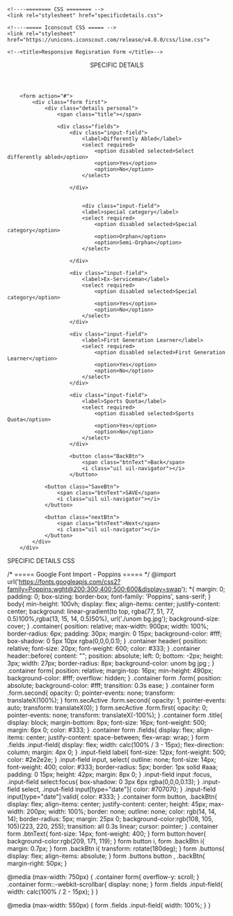 <!DOCTYPE html>
<!--=== Coding by CodingLab | www.codinglabweb.com === -->
<html lang="en">
<head>
    <meta charset="UTF-8">
    <meta http-equiv="X-UA-Compatible" content="IE=edge">
    <meta name="viewport" content="width=device-width, initial-scale=1.0">
    
    <!----======== CSS ======== -->
    <link rel="stylesheet" href="specificdetails.css">
     
    <!----===== Iconscout CSS ===== -->
    <link rel="stylesheet" href="https://unicons.iconscout.com/release/v4.0.0/css/line.css">

    <!--<title>Responsive Regisration Form </title>--> 
</head>
<body>
    <div class="container">
        <header>SPECIFIC DETAILS</header>

        <form action="#">
            <div class="form first">
                <div class="details personal">
                    <span class="title"></span>

                    <div class="fields">
                        <div class="input-field">
                            <label>Differently Abled</label>
                            <select required>
                                <option disabled selected>Select differently abled</option>
                                <option>Yes</option>
                                <option>No</option>
                            </select>
                           
                        </div>
                        
                 
                            <div class="input-field">
                            <label>special category</label>
                            <select required>
                                <option disabled selected>Special category</option>
                                <option>Orphan</option>
                                <option>Semi-Orphan</option>
                            </select>

                        </div>

                        <div class="input-field">
                            <label>Ex-Serviceman</label>
                            <select required>
                                <option disabled selected>Special category</option>
                                <option>Yes</option>
                                <option>No</option>
                            </select>
                        </div>

                        <div class="input-field">
                            <label>First Generation Learner</label>
                            <select required>
                                <option disabled selected>First Generation Learner</option>
                                <option>Yes</option>
                                <option>No</option>
                            </select>
                        </div>

                        <div class="input-field">
                            <label>Sports Quota</label>
                            <select required>
                                <option disabled selected>Sports Quota</option>
                                <option>Yes</option>
                                <option>No</option>
                            </select>
                        </div>

                        <button class="BackBtn">
                            <span class="btnText">Back</span>
                            <i class="uil uil-navigator"></i>
                        </button>

                <button class="SaveBtn">
                    <span class="btnText">SAVE</span>
                    <i class="uil uil-navigator"></i>
                </button>
            
                <button class="nextBtn">
                    <span class="btnText">Next</span>
                    <i class="uil uil-navigator"></i>
                </button>
            </div> 
        </div>
                                    
<!--<script src="script.js"></script>-->
</body>
</html>








SPECIFIC DETAILS CSS




/* ===== Google Font Import - Poppins ===== */
@import url('https://fonts.googleapis.com/css2?family=Poppins:wght@200;300;400;500;600&display=swap');
*{
    margin: 0;
    padding: 0;
    box-sizing: border-box;
    font-family: 'Poppins', sans-serif;
}
body{
    min-height: 100vh;
    display: flex;
    align-items: center;
    justify-content: center;
    background: linear-gradient(to top, rgba(77, 51, 77, 0.5)100%,rgba(13, 15, 14, 0.5)50%), url('./unom bg.jpg');
    background-size: cover;
}
.container{
    position: relative;
    max-width: 900px;
    width: 100%;
    border-radius: 6px;
    padding: 30px;
    margin: 0 15px;
    background-color: #fff;
    box-shadow: 0 5px 10px rgba(0,0,0,0.1);
}
.container header{
    position: relative;
    font-size: 20px;
    font-weight: 600;
    color: #333;
}
.container header::before{
    content: "";
    position: absolute;
    left: 0;
    bottom: -2px;
    height: 3px;
    width: 27px;
    border-radius: 8px;
    background-color: unom bg jpg ;
}
.container form{
    position: relative;
    margin-top: 16px;
    min-height: 490px;
    background-color: #fff;
    overflow: hidden;
}
.container form .form{
    position: absolute;
    background-color: #fff;
    transition: 0.3s ease;
}
.container form .form.second{
    opacity: 0;
    pointer-events: none;
    transform: translateX(100%);
}
form.secActive .form.second{
    opacity: 1;
    pointer-events: auto;
    transform: translateX(0);
}
form.secActive .form.first{
    opacity: 0;
    pointer-events: none;
    transform: translateX(-100%);
}
.container form .title{
    display: block;
    margin-bottom: 8px;
    font-size: 16px;
    font-weight: 500;
    margin: 6px 0;
    color: #333;
}
.container form .fields{
    display: flex;
    align-items: center;
    justify-content: space-between;
    flex-wrap: wrap;
}
form .fields .input-field{
    display: flex;
    width: calc(100% / 3 - 15px);
    flex-direction: column;
    margin: 4px 0;
}
.input-field label{
    font-size: 12px;
    font-weight: 500;
    color: #2e2e2e;
}
.input-field input, select{
    outline: none;
    font-size: 14px;
    font-weight: 400;
    color: #333;
    border-radius: 5px;
    border: 1px solid #aaa;
    padding: 0 15px;
    height: 42px;
    margin: 8px 0;
}
.input-field input :focus,
.input-field select:focus{
    box-shadow: 0 3px 6px rgba(0,0,0,0.13);
}
.input-field select,
.input-field input[type="date"]{
    color: #707070;
}
.input-field input[type="date"]:valid{
    color: #333;
}
.container form button, .backBtn{
    display: flex;
    align-items: center;
    justify-content: center;
    height: 45px;
    max-width: 200px;
    width: 100%;
    border: none;
    outline: none;
    color: rgb(14, 14, 14);
    border-radius: 5px;
    margin: 25px 0;
    background-color:rgb(108, 105, 105)(223, 220, 255);
    transition: all 0.3s linear;
    cursor: pointer;
}
.container form .btnText{
    font-size: 14px;
    font-weight: 400;
}
form button:hover{
    background-color:rgb(209, 171, 119);
}
form button i,
form .backBtn i{
    margin: 0.7px;
}
form .backBtn i{
    transform: rotate(180deg);
}
form .buttons{
    display: flex;
    align-items: absolute;
}
form .buttons button , .backBtn{
    margin-right: 50px;
}

@media (max-width: 750px) {
    .container form{
        overflow-y: scroll;
    }
    .container form::-webkit-scrollbar{
       display: none;
    }
    form .fields .input-field{
        width: calc(100% / 2 - 15px);
    }
}

@media (max-width: 550px) {
    form .fields .input-field{
        width: 100%;
    }
}

